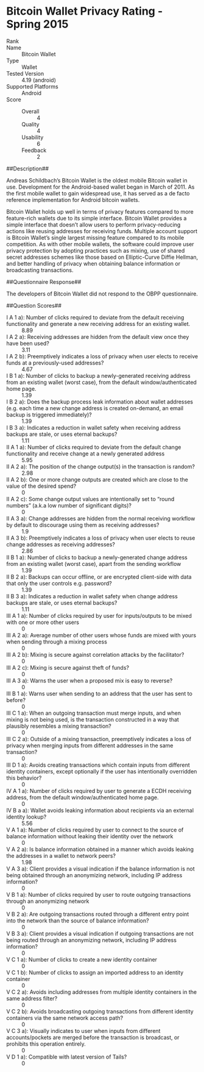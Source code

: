 Bitcoin Wallet Privacy Rating - Spring 2015
============================================

<dl>
    <dt>Rank</dt>
    <dd></dd>
    <dt>Name</dt>
    <dd>Bitcoin Wallet</dd>
    <dt>Type</dt>
    <dd>Wallet</dd>
    <dt>Tested Version</dt>
    <dd>4.19 (android)</dd>
    <dt>Supported Platforms</dt>
    <dd>Android</dd>
    <dt>Score</dt>
    <dd>
        <dl>
            <dt>Overall</dt>
            <dd>4</dd>
            <dt>Quality</dt>
            <dd>4</dd>
            <dt>Usability</dt>
            <dd>6</dd>
            <dt>Feedback</dt>
            <dd>2</dd>
        </dl>
    </dd>
</dl>

##Description##

Andreas Schildbach’s Bitcoin Wallet is the oldest mobile Bitcoin wallet in use. Development for the Android-based wallet began in March of 2011. As the first mobile wallet to gain widespread use, it has served as a de facto reference implementation for Android bitcoin wallets.

Bitcoin Wallet holds up well in terms of privacy features compared to more feature-rich wallets due to its simple interface. Bitcoin Wallet provides a simple interface that doesn’t allow users to perform privacy-reducing actions like reusing addresses for receiving funds. Multiple account support is Bitcoin Wallet’s single largest missing feature compared to its mobile competition. As with other mobile wallets, the software could improve user privacy protection by adopting practices such as mixing, use of shared secret addresses schemes like those based on Elliptic-Curve Diffie Hellman, and better handling of privacy when obtaining balance information or broadcasting transactions.

##Questionnaire Response##

The developers of Bitcoin Wallet did not respond to the OBPP questionnaire.

##Question Scores##

<dl>
    <dt>I A 1 a): Number of clicks required to deviate from the default receiving functionality and generate a new receiving address for an existing wallet.</dt>
    <dd>8.89</dd>
    <dt>I A 2 a): Receiving addresses are hidden from the default view once they have been used?</dt>
    <dd>3.11</dd>
    <dt>I A 2 b): Preemptively indicates a loss of privacy when user elects to receive funds at a previously-used addresses?</dt>
    <dd>4.67</dd>
    <dt>I B 1 a): Number of clicks to backup a newly-generated receiving address from an existing wallet (worst case), from the default window/authenticated home page.</dt>
    <dd>1.39</dd>
    <dt>I B 2 a): Does the backup process leak information about wallet addresses (e.g. each time a new change address is created on-demand, an email backup is triggered immediately)?</dt>
    <dd>1.39</dd>
    <dt>I B 3 a): Indicates a reduction in wallet safety when receiving address backups are stale, or uses eternal backups?</dt>
    <dd>1.11</dd>
    <dt>II A 1 a): Number of clicks required to deviate from the default change functionality and receive change at a newly generated address</dt>
    <dd>5.95</dd>
    <dt>II A 2 a): The position of the change output(s) in the transaction is random?</dt>
    <dd>2.98</dd>
    <dt>II A 2 b): One or more change outputs are created which are close to the value of the desired spend?</dt>
    <dd>0</dd>
    <dt>II A 2 c): Some change output values are intentionally set to “round numbers” (a.k.a low number of significant digits)?</dt>
    <dd>0</dd>
    <dt>II A 3 a): Change addresses are hidden from the normal receiving workflow by default to discourage using them as receiving addresses?</dt>
    <dd>1.9</dd>
    <dt>II A 3 b): Preemptively indicates a loss of privacy when user elects to reuse change addresses as receiving addresses?</dt>
    <dd>2.86</dd>
    <dt>II B 1 a): Number of clicks to backup a newly-generated change address from an existing wallet (worst case), apart from the sending workflow</dt>
    <dd>1.39</dd>
    <dt>II B 2 a): Backups can occur offline, or are encrypted client-side with data that only the user controls e.g. password?</dt>
    <dd>1.39</dd>
    <dt>II B 3 a): Indicates a reduction in wallet safety when change address backups are stale, or uses eternal backups?</dt>
    <dd>1.11</dd>
    <dt>III A 1 a): Number of clicks required by user for inputs/outputs to be mixed with one or more other users</dt>
    <dd>0</dd>
    <dt>III A 2 a): Average number of other users whose funds are mixed with yours when sending through a mixing process</dt>
    <dd>0</dd>
    <dt>III A 2 b): Mixing is secure against correlation attacks by the facilitator?</dt>
    <dd>0</dd>
    <dt>III A 2 c): Mixing is secure against theft of funds?</dt>
    <dd>0</dd>
    <dt>III A 3 a): Warns the user when a proposed mix is easy to reverse?</dt>
    <dd>0</dd>
    <dt>III B 1 a): Warns user when sending to an address that the user has sent to before?</dt>
    <dd>0</dd>
    <dt>III C 1 a): When an outgoing transaction must merge inputs, and when mixing is not being used, is the transaction constructed in a way that plausibly resembles a mixing transaction?</dt>
    <dd>0</dd>
    <dt>III C 2 a): Outside of a mixing transaction, preemptively indicates a loss of privacy when merging inputs from different addresses in the same transaction?</dt>
    <dd>0</dd>
    <dt>III D 1 a): Avoids creating transactions which contain inputs from different identity containers, except optionally if the user has intentionally overridden this behavior?</dt>
    <dd>0</dd>
    <dt>IV A 1 a): Number of clicks required by user to generate a ECDH receiving address, from the default window/authenticated home page.</dt>
    <dd>0</dd>
    <dt>IV B a a): Wallet avoids leaking information about recipients via an external identity lookup?</dt>
    <dd>5.56</dd>
    <dt>V A 1 a): Number of clicks required by user to connect to the source of balance information without leaking their identity over the network</dt>
    <dd>0</dd>
    <dt>V A 2 a): Is balance information obtained in a manner which avoids leaking the addresses in a wallet to network peers?</dt>
    <dd>1.98</dd>
    <dt>V A 3 a): Client provides a visual indication if the balance information is not being obtained through an anonymizing network, including IP address information?</dt>
    <dd>0</dd>
    <dt>V B 1 a): Number of clicks required by user to route outgoing transactions through an anonymizing network</dt>
    <dd>0</dd>
    <dt>V B 2 a): Are outgoing transactions routed through a different entry point into the network than the source of balance information?</dt>
    <dd>0</dd>
    <dt>V B 3 a): Client provides a visual indication if outgoing transactions are not being routed through an anonymizing network, including IP address information?</dt>
    <dd>0</dd>
    <dt>V C 1 a): Number of clicks to create a new identity container</dt>
    <dd>0</dd>
    <dt>V C 1 b): Number of clicks to assign an imported address to an identity container</dt>
    <dd>0</dd>
    <dt>V C 2 a): Avoids including addresses from multiple identity containers in the same address filter?</dt>
    <dd>0</dd>
    <dt>V C 2 b): Avoids broadcasting outgoing transactions from different identity containers via the same network access path?</dt>
    <dd>0</dd>
    <dt>V C 3 a): Visually indicates to user when inputs from different accounts/pockets are merged before the transaction is broadcast, or prohibits this operation entirely.</dt>
    <dd>0</dd>
    <dt>V D 1 a): Compatible with latest version of Tails?</dt>
    <dd>0</dd>
</dl>

